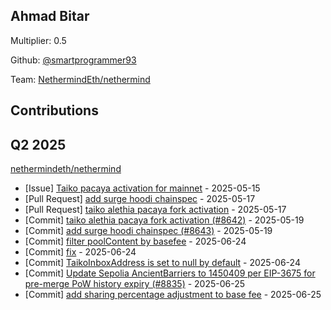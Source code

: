 
## Ahmad Bitar
Multiplier: 0.5

Github: [@smartprogrammer93](https://github.com/smartprogrammer93)

Team: [NethermindEth/nethermind](https://github.com/NethermindEth/nethermind/pulls?q=author%3Asmartprogrammer93+)

## Contributions

## Q2 2025

[nethermindeth/nethermind](https://github.com/nethermindeth/nethermind)
* [Issue] [Taiko pacaya activation for mainnet](https://github.com/NethermindEth/nethermind/issues/8627) - 2025-05-15
* [Pull Request] [add surge hoodi chainspec](https://github.com/NethermindEth/nethermind/pull/8643) - 2025-05-17
* [Pull Request] [taiko alethia pacaya fork activation](https://github.com/NethermindEth/nethermind/pull/8642) - 2025-05-17
* [Commit] [taiko alethia pacaya fork activation (#8642)](https://github.com/NethermindEth/nethermind/commit/d02b7c58edde6c8a76f2a5acb7b511f243e959e0) - 2025-05-19
* [Commit] [add surge hoodi chainspec (#8643)](https://github.com/NethermindEth/nethermind/commit/737763dbebba5ab4f2890d4ef493a65a24c2f069) - 2025-05-19
* [Commit] [filter poolContent by basefee](https://github.com/NethermindEth/nethermind/commit/3b5d568ca05f4fe4e12f439e676324c6a8b7e7fa) - 2025-06-24
* [Commit] [fix](https://github.com/NethermindEth/nethermind/commit/56c733761a5931efb21dffcfb343b681ac4aa416) - 2025-06-24
* [Commit] [TaikoInboxAddress is set to null by default](https://github.com/NethermindEth/nethermind/commit/9d43f00d4877d2a4dc4d87bebd508d7e12103386) - 2025-06-24
* [Commit] [Update Sepolia AncientBarriers to 1450409 per EIP-3675 for pre-merge PoW history expiry (#8835)](https://github.com/NethermindEth/nethermind/commit/abfeb3e1358cb43e18238e5045baa7c9d9064955) - 2025-06-25
* [Commit] [add sharing percentage adjustment to base fee](https://github.com/NethermindEth/nethermind/commit/388e41d00f71367b1f874404dd40f688affa6144) - 2025-06-25
